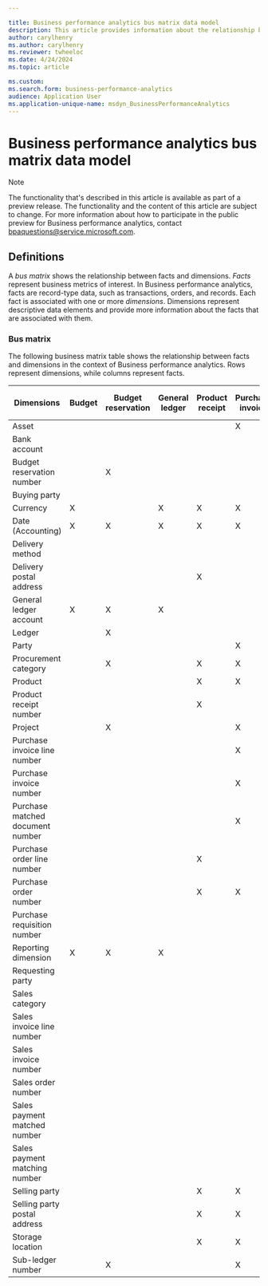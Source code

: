 ```yaml
---

title: Business performance analytics bus matrix data model
description: This article provides information about the relationship between facts and dimensions as part of the Business performance analytics data model.
author: carylhenry
ms.author: carylhenry
ms.reviewer: twheeloc 
ms.date: 4/24/2024
ms.topic: article 

ms.custom:
ms.search.form: business-performance-analytics
audience: Application User
ms.application-unique-name: msdyn_BusinessPerformanceAnalytics
---
```


# Business performance analytics bus matrix data model

> [!NOTE]
> The functionality that's described in this article is available as part of a preview release. The functionality and the content of this article are subject to change. For more information about how to participate in the public preview for Business performance analytics, contact <bpaquestions@service.microsoft.com>.

## Definitions

A *bus matrix* shows the relationship between facts and dimensions. *Facts* represent business metrics of interest. In Business performance analytics, facts are record-type data, such as transactions, orders, and records. Each fact is associated with one or more *dimensions*. Dimensions represent descriptive data elements and provide more information about the facts that are associated with them.

### Bus matrix

The following business matrix table shows the relationship between facts and dimensions in the context of Business performance analytics. Rows represent dimensions, while columns represent facts.


| Dimensions  | Budget | Budget reservation | General ledger | Product receipt | Purchase invoice | Purchase invoice matching | Purchase order | Purchase payment | Purchase payment matching | Purchase requisition | Purchase sub-ledger | Sales invoice | Sales payment | Sales payment matching | Sales sub-ledger |
| ------- | ------ | --- | -- | ----- | ---------- | ----------- | -------------- | --------- | ------------- | --------- | ----- | ------------- | ------------- | ---------------------- | ---------------- |
| Asset    |        |      |        |          | X                |          |          |            |        |          |             |               |               |                        |                  |
| Bank account     |        |      |         |         |      |       |      |        |          |          |                     |               | X             |                        |                  |
| Budget reservation number   |        | X     |      |       |       |     |      |                  |     |     |                     |               |               |                        |                  |
| Buying party   |        |       |                |      |       |      |       |     |        |    |                     | X             | X             | X                      | X                |
| Currency       | X      |     | X              | X               | X                |    | X              | X                |      |        | X       |      | X             | X     | X                |
| Date (Accounting)   | X      | X     | X  | X    | X      | X    | X    | X    | X    | X    | X      | X             | X             | X                      | X                |
| Delivery method    |        |    |     |    |     |     | X     |         |     |                      |                     |               |               |                        |                  |
| Delivery postal address    |        |    |       | X     |       |   | X        |       |        |       |         |     |     |        |            |
| General ledger account   | X      | X   | X      |     |        |       |  |    |    |                      |                     |               |               |                        |                  |
| Ledger   |        | X        |        |      |       |  |   |         |     |                      |                     |               |               |                        |                  |
| Party        |        |     |   |       | X                | X   |      | X         | X      |         | X                   | X             |               | X                      | X                |
| Procurement category     |        | X    |     | X      | X     | X  | X     |     |       | X       |                     |               |               |                        |                  |
| Product   |        |     |     | X      | X     | X   | X    |        |        | X      |                     | X             |               |                        |                  |
| Product receipt number |        |    |    | X       |  | X    |    |    |     |     |                     |               |               |                        |                  |
| Project    |        | X    |      |    | X |       | X    |         |      | X                    |                     |               |               |                        |                  |
| Purchase invoice line number  |    |   |      |     | X   | X      |      |     |     |                      |                     |               |               |                        |                  |
| Purchase invoice number   |        |  |     |       | X    | X   |     |    |    |                      | X                   |               |               |                        |                  |
| Purchase matched document number |  |     |      |   | X     | X      |     | X    | X       |       |                     |               |               |                        |                  |
| Purchase order line number       |        |    |      | X     |     | X        | X       |     |    |      |                     |               |               |                        |                  |
| Purchase order number   |        |     |     | X    | X      | X        | X              |     |        |      |        |               |               |                        |                  |
| Purchase requisition number      |        |      |      |       |     |    | X    |     |      | X       |        |               |               |                        |                  |
| Reporting dimension | X      | X    | X     |   |   |     |      |      |     |                      |                     |               |               |                        |                  |
| Requesting party      |    |     |          |   |         |     | X    |     |    | X                    |                     |               |               |                        |                  |
| Sales category     |      |   |     |    |      |    |      |    |        |                      |                     | X             |               |                        |                  |
| Sales invoice line number     |   |      |      |        |   |      |   |     |            |           |                     | X             |               |                        |                  |
| Sales invoice number    |        |     |    |    |  |     |      |      |        |                      |                     | X             |               |                        | X                |
| Sales order number     |        |    |    |      |      |      |    |      |   |                      |                     | X             |               |                        |                  |
| Sales payment matched number   |  |    |      |    |      |     |      |  |        |             |                     |               |               | X                      | X                |
| Sales payment matching number    |   |    |         |  |    |    |   |      |     |  |                     |               |               | X                      | X                |
| Selling party           |     |   |    | X      | X    | X      | X     | X   | X    | X     | X                   |               |               |                        |                  |
| Selling party postal address     |     | |    | X   | X       |   | X    | X  |   | X     | X                   |               |               |                        |                  |
| Storage location      |     |   |      | X     | X  | X     | X    |     |     | X                    |                     | X             |               |                        |                  |
| Sub-ledger number     |        | X     |     |     | X      |     |      | X        | X        |     | X                   | X             | X             | X                      | X                |

